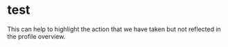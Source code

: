 # test #
This can help to highlight the action that we have taken but not reflected in the profile overview.
